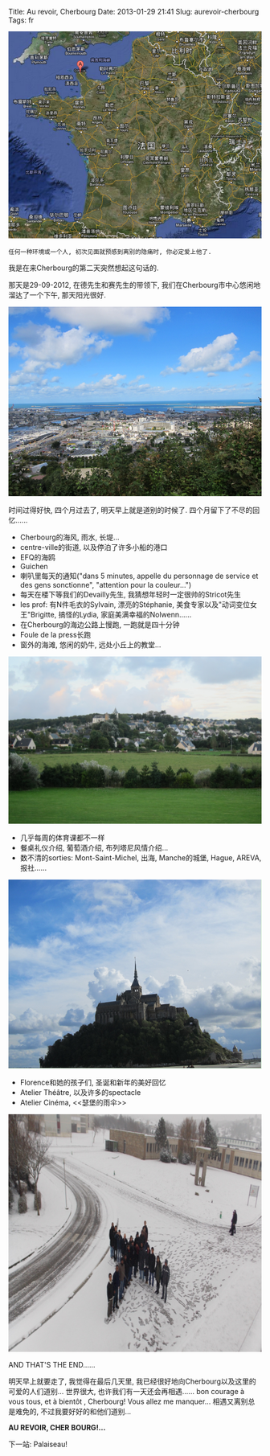 Title: Au revoir, Cherbourg
Date: 2013-01-29 21:41
Slug: aurevoir-cherbourg
Tags: fr

![](./aurevoir-cherbourg/pasted_image.png)

`任何一种环境或一个人, 初次见面就预感到离别的隐痛时, 你必定爱上他了.`

我是在来Cherbourg的第二天突然想起这句话的. 

那天是29-09-2012, 在德先生和赛先生的带领下, 我们在Cherbourg市中心悠闲地溜达了一个下午, 那天阳光很好. 

![](./aurevoir-cherbourg/pasted_image003.png)

时间过得好快, 四个月过去了, 明天早上就是道别的时候了. 四个月留下了不尽的回忆......


* Cherbourg的海风, 雨水, 长堤...
* centre-ville的街道, 以及停泊了许多小船的港口
* EFQ的海鸥
* Guichen 
* 喇叭里每天的通知("dans 5 minutes, appelle du personnage de service et des gens sonctionne", "attention pour la couleur...")
* 每天在楼下等我们的Devailly先生, 我猜想年轻时一定很帅的Stricot先生
* les prof: 有N件毛衣的Sylvain, 漂亮的Stéphanie, 美食专家以及"动词变位女王"Brigitte, 搞怪的Lydia, 家庭美满幸福的Nolwenn......
* 在Cherbourg的海边公路上慢跑, 一跑就是四十分钟
* Foule de la press长跑
* 窗外的海滩, 悠闲的奶牛, 远处小丘上的教堂...

![](./aurevoir-cherbourg/pasted_image002.png)

* 几乎每周的体育课都不一样
* 餐桌礼仪介绍, 葡萄酒介绍, 布列塔尼风情介绍...
* 数不清的sorties: Mont-Saint-Michel, 出海, Manche的城堡, Hague, AREVA, 报社......

![](./aurevoir-cherbourg/pasted_image001.png)

* Florence和她的孩子们, 圣诞和新年的美好回忆
* Atelier Théâtre, 以及许多的spectacle
* Atelier Cinéma, <<瑟堡的雨伞>>

![](./aurevoir-cherbourg/pasted_image004.png)

AND THAT'S THE END......

明天早上就要走了, 我觉得在最后几天里, 我已经很好地向Cherbourg以及这里的可爱的人们道别... 世界很大, 也许我们有一天还会再相遇...... bon courage à vous tous, et à bientôt , Cherbourg! Vous allez me manquer... 相遇又离别总是难免的, 不过我要好好的和他们道别...

**AU REVOIR, CHER BOURG!...** 

下一站: Palaiseau!

